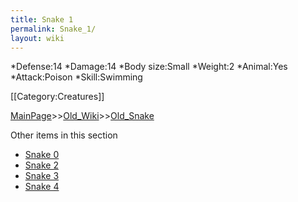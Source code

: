 ```yaml
---
title: Snake 1
permalink: Snake_1/
layout: wiki
---
```

*Defense:14
*Damage:14
*Body size:Small
*Weight:2
*Animal:Yes
*Attack:Poison
*Skill:Swimming

[[Category:Creatures]]

[MainPage](/keeperrl_wiki/ "wikilink")>>[Old_Wiki](/keeperrl_wiki/Old_Wiki "wikilink")>>[Old_Snake](/keeperrl_wiki/Old_Snake "wikilink")

Other items in this section
-    [Snake 0](/keeperrl_wiki/Snake_0 "wikilink")
-    [Snake 2](/keeperrl_wiki/Snake_2 "wikilink")
-    [Snake 3](/keeperrl_wiki/Snake_3 "wikilink")
-    [Snake 4](/keeperrl_wiki/Snake_4 "wikilink")
